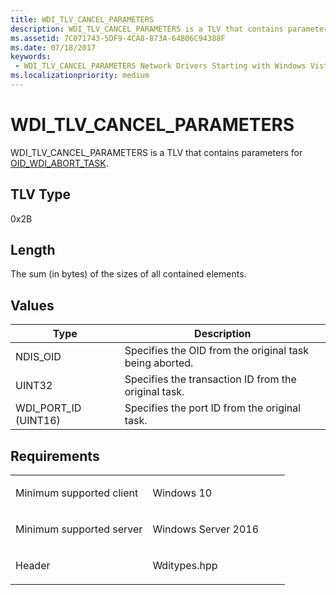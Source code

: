 ```yaml
---
title: WDI_TLV_CANCEL_PARAMETERS
description: WDI_TLV_CANCEL_PARAMETERS is a TLV that contains parameters for OID_WDI_ABORT_TASK.
ms.assetid: 7C071743-5DF9-4CA8-873A-64B06C94388F
ms.date: 07/18/2017
keywords:
 - WDI_TLV_CANCEL_PARAMETERS Network Drivers Starting with Windows Vista
ms.localizationpriority: medium
---
```


# WDI\_TLV\_CANCEL\_PARAMETERS


WDI\_TLV\_CANCEL\_PARAMETERS is a TLV that contains parameters for [OID\_WDI\_ABORT\_TASK](https://msdn.microsoft.com/library/windows/hardware/dn925835).

## TLV Type


0x2B

## Length


The sum (in bytes) of the sizes of all contained elements.

## Values


| Type                   | Description                                             |
|------------------------|---------------------------------------------------------|
| NDIS\_OID              | Specifies the OID from the original task being aborted. |
| UINT32                 | Specifies the transaction ID from the original task.    |
| WDI\_PORT\_ID (UINT16) | Specifies the port ID from the original task.           |

 

Requirements
------------

<table>
<colgroup>
<col width="50%" />
<col width="50%" />
</colgroup>
<tbody>
<tr class="odd">
<td><p>Minimum supported client</p></td>
<td><p>Windows 10</p></td>
</tr>
<tr class="even">
<td><p>Minimum supported server</p></td>
<td><p>Windows Server 2016</p></td>
</tr>
<tr class="odd">
<td><p>Header</p></td>
<td>Wditypes.hpp</td>
</tr>
</tbody>
</table>

 

 




